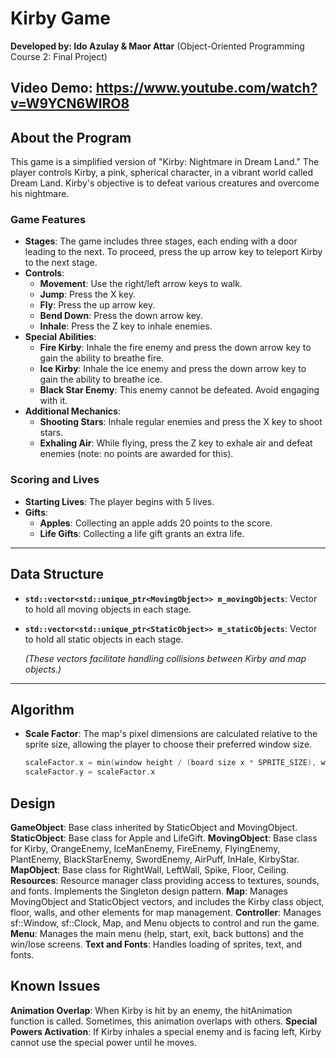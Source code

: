 # Kirby Game

**Developed by: Ido Azulay & Maor Attar**
(Object-Oriented Programming Course 2: Final Project)

**Video Demo:** https://www.youtube.com/watch?v=W9YCN6WlRO8 
---

## About the Program

This game is a simplified version of "Kirby: Nightmare in Dream Land." The player controls Kirby, a pink, spherical character, in a vibrant world called Dream Land. Kirby's objective is to defeat various creatures and overcome his nightmare.

### Game Features

- **Stages**: The game includes three stages, each ending with a door leading to the next. To proceed, press the up arrow key to teleport Kirby to the next stage.
- **Controls**:
  - **Movement**: Use the right/left arrow keys to walk.
  - **Jump**: Press the X key.
  - **Fly**: Press the up arrow key.
  - **Bend Down**: Press the down arrow key.
  - **Inhale**: Press the Z key to inhale enemies.
- **Special Abilities**:
  - **Fire Kirby**: Inhale the fire enemy and press the down arrow key to gain the ability to breathe fire.
  - **Ice Kirby**: Inhale the ice enemy and press the down arrow key to gain the ability to breathe ice.
  - **Black Star Enemy**: This enemy cannot be defeated. Avoid engaging with it.
- **Additional Mechanics**:
  - **Shooting Stars**: Inhale regular enemies and press the X key to shoot stars.
  - **Exhaling Air**: While flying, press the Z key to exhale air and defeat enemies (note: no points are awarded for this).

### Scoring and Lives

- **Starting Lives**: The player begins with 5 lives.
- **Gifts**:
  - **Apples**: Collecting an apple adds 20 points to the score.
  - **Life Gifts**: Collecting a life gift grants an extra life.

---

## Data Structure

- **`std::vector<std::unique_ptr<MovingObject>> m_movingObjects`**: Vector to hold all moving objects in each stage.
- **`std::vector<std::unique_ptr<StaticObject>> m_staticObjects`**: Vector to hold all static objects in each stage.

  *(These vectors facilitate handling collisions between Kirby and map objects.)*

---

## Algorithm

- **Scale Factor**: The map's pixel dimensions are calculated relative to the sprite size, allowing the player to choose their preferred window size.
  ```cpp
  scaleFactor.x = min(window height / (board size x * SPRITE_SIZE), window width / (board size y * SPRITE_SIZE))
  scaleFactor.y = scaleFactor.x

## Design
**GameObject**: Base class inherited by StaticObject and MovingObject.
**StaticObject**: Base class for Apple and LifeGift.
**MovingObject**: Base class for Kirby, OrangeEnemy, IceManEnemy, FireEnemy, FlyingEnemy, PlantEnemy, BlackStarEnemy, SwordEnemy, AirPuff, InHale, KirbyStar.
**MapObject**: Base class for RightWall, LeftWall, Spike, Floor, Ceiling.
**Resources**: Resource manager class providing access to textures, sounds, and fonts. Implements the Singleton design pattern.
**Map**: Manages MovingObject and StaticObject vectors, and includes the Kirby class object, floor, walls, and other elements for map management.
**Controller**: Manages sf::Window, sf::Clock, Map, and Menu objects to control and run the game.
**Menu**: Manages the main menu (help, start, exit, back buttons) and the win/lose screens.
**Text and Fonts**: Handles loading of sprites, text, and fonts.


## Known Issues
**Animation Overlap**: When Kirby is hit by an enemy, the hitAnimation function is called. Sometimes, this animation overlaps with others.
**Special Powers Activation**: If Kirby inhales a special enemy and is facing left, Kirby cannot use the special power until he moves.

